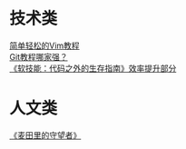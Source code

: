 # 技术类  
[简单轻松的Vim教程](https://github.com/MuSk7777/Blog/issues/1#issue-1027533858)  
[Git教程哪家强？](https://github.com/MuSk7777/Blog/issues/3#issue-1027924740)  
[《软技能：代码之外的生存指南》效率提升部分](https://github.com/MuSk7777/Blog/issues/7#issue-1044350823)
# 人文类
[《麦田里的守望者》](https://github.com/MuSk7777/Blog/issues/4#issue-1040013346)
